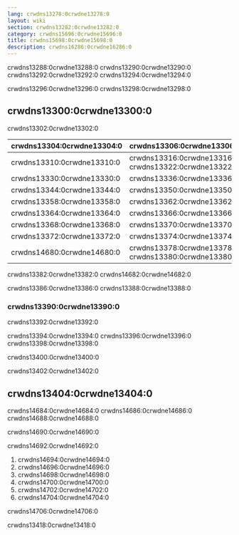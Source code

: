 ```yaml
---
lang: crwdns13278:0crwdne13278:0
layout: wiki
section: crwdns13282:0crwdne13282:0
category: crwdns15696:0crwdne15696:0
title: crwdns15698:0crwdne15698:0
description: crwdns16286:0crwdne16286:0
---
```


crwdns13288:0crwdne13288:0 crwdns13290:0crwdne13290:0 crwdns13292:0crwdne13292:0 crwdns13294:0crwdne13294:0

crwdns13296:0crwdne13296:0 crwdns13298:0crwdne13298:0

## crwdns13300:0crwdne13300:0
crwdns13302:0crwdne13302:0

| crwdns13304:0crwdne13304:0 | crwdns13306:0crwdne13306:0                            |
| -------------------------- | ----------------------------------------------------- |
| crwdns13310:0crwdne13310:0 | crwdns13316:0crwdne13316:0 crwdns13322:0crwdne13322:0 |
| crwdns13330:0crwdne13330:0 | crwdns13336:0crwdne13336:0                            |
| crwdns13344:0crwdne13344:0 | crwdns13350:0crwdne13350:0                            |
| crwdns13358:0crwdne13358:0 | crwdns13362:0crwdne13362:0                            |
| crwdns13364:0crwdne13364:0 | crwdns13366:0crwdne13366:0                            |
| crwdns13368:0crwdne13368:0 | crwdns13370:0crwdne13370:0                            |
| crwdns13372:0crwdne13372:0 | crwdns13374:0crwdne13374:0                            |
| crwdns14680:0crwdne14680:0 | crwdns13378:0crwdne13378:0 crwdns13380:0crwdne13380:0 |

crwdns13382:0crwdne13382:0 crwdns14682:0crwdne14682:0

crwdns13386:0crwdne13386:0 crwdns13388:0crwdne13388:0

### crwdns13390:0crwdne13390:0
crwdns13392:0crwdne13392:0

crwdns13394:0crwdne13394:0 crwdns13396:0crwdne13396:0 crwdns13398:0crwdne13398:0

crwdns13400:0crwdne13400:0

crwdns13402:0crwdne13402:0


## crwdns13404:0crwdne13404:0

crwdns14684:0crwdne14684:0 crwdns14686:0crwdne14686:0 crwdns14688:0crwdne14688:0

crwdns14690:0crwdne14690:0

crwdns14692:0crwdne14692:0
1. crwdns14694:0crwdne14694:0
1. crwdns14696:0crwdne14696:0
1. crwdns14698:0crwdne14698:0
1. crwdns14700:0crwdne14700:0
1. crwdns14702:0crwdne14702:0
1. crwdns14704:0crwdne14704:0

crwdns14706:0crwdne14706:0

crwdns13418:0crwdne13418:0
